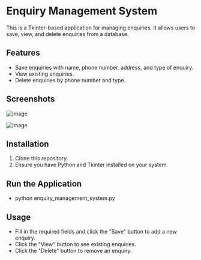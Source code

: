 # Enquiry Management System

This is a Tkinter-based application for managing enquiries. It allows users to save, view, and delete enquiries from a database.

## Features
- Save enquiries with name, phone number, address, and type of enquiry.
- View existing enquiries.
- Delete enquiries by phone number and type.

## Screenshots

![image](https://github.com/Glison-Pereira/enquiry_management_system/assets/145424111/456adba7-c060-421a-bfaf-4a747018583a)

![image](https://github.com/Glison-Pereira/enquiry_management_system/assets/145424111/71fc9d1f-a3ae-4dcd-8362-e084c5953cfc)

## Installation
1. Clone this repository.
2. Ensure you have Python and Tkinter installed on your system.

## Run the Application
- python enquiry_management_system.py

## Usage
- Fill in the required fields and click the "Save" button to add a new enquiry.
- Click the "View" button to see existing enquiries.
- Click the "Delete" button to remove an enquiry.
